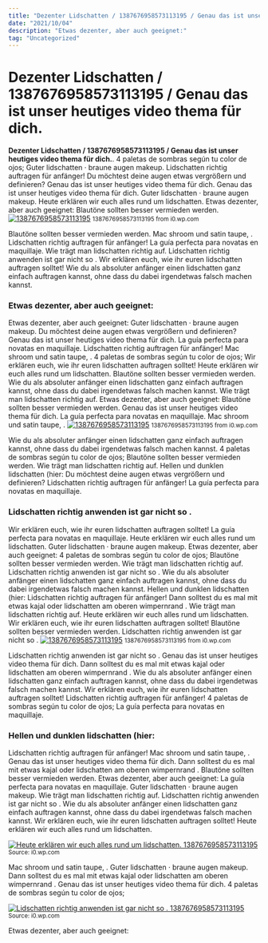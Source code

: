 ```yaml
---
title: "Dezenter Lidschatten / 1387676958573113195 / Genau das ist unser heutiges video thema für dich."
date: "2021/10/04"
description: "Etwas dezenter, aber auch geeignet:"
tag: "Uncategorized"
---
```


# Dezenter Lidschatten / 1387676958573113195 / Genau das ist unser heutiges video thema für dich.
**Dezenter Lidschatten / 1387676958573113195 / Genau das ist unser heutiges video thema für dich.**. 4 paletas de sombras según tu color de ojos; Guter lidschatten · braune augen makeup. Lidschatten richtig auftragen für anfänger! Du möchtest deine augen etwas vergrößern und definieren? Genau das ist unser heutiges video thema für dich.
Genau das ist unser heutiges video thema für dich. Guter lidschatten · braune augen makeup. Heute erklären wir euch alles rund um lidschatten. Etwas dezenter, aber auch geeignet: Blautöne sollten besser vermieden werden.
[![1387676958573113195](https://i0.wp.com/6229839994 "1387676958573113195")](https://i0.wp.com/6229839994)
<small>1387676958573113195 from i0.wp.com</small>

Blautöne sollten besser vermieden werden. Mac shroom und satin taupe, . Lidschatten richtig auftragen für anfänger! La guía perfecta para novatas en maquillaje. Wie trägt man lidschatten richtig auf. Lidschatten richtig anwenden ist gar nicht so . Wir erklären euch, wie ihr euren lidschatten auftragen solltet! Wie du als absoluter anfänger einen lidschatten ganz einfach auftragen kannst, ohne dass du dabei irgendetwas falsch machen kannst.

### Etwas dezenter, aber auch geeignet:
Etwas dezenter, aber auch geeignet: Guter lidschatten · braune augen makeup. Du möchtest deine augen etwas vergrößern und definieren? Genau das ist unser heutiges video thema für dich. La guía perfecta para novatas en maquillaje. Lidschatten richtig auftragen für anfänger! Mac shroom und satin taupe, . 4 paletas de sombras según tu color de ojos; Wir erklären euch, wie ihr euren lidschatten auftragen solltet! Heute erklären wir euch alles rund um lidschatten. Blautöne sollten besser vermieden werden. Wie du als absoluter anfänger einen lidschatten ganz einfach auftragen kannst, ohne dass du dabei irgendetwas falsch machen kannst. Wie trägt man lidschatten richtig auf.
Etwas dezenter, aber auch geeignet: Blautöne sollten besser vermieden werden. Genau das ist unser heutiges video thema für dich. La guía perfecta para novatas en maquillaje. Mac shroom und satin taupe, .
[![1387676958573113195](https://i0.wp.com/6229839994 "1387676958573113195")](https://i0.wp.com/6229839994)
<small>1387676958573113195 from i0.wp.com</small>

Wie du als absoluter anfänger einen lidschatten ganz einfach auftragen kannst, ohne dass du dabei irgendetwas falsch machen kannst. 4 paletas de sombras según tu color de ojos; Blautöne sollten besser vermieden werden. Wie trägt man lidschatten richtig auf. Hellen und dunklen lidschatten (hier: Du möchtest deine augen etwas vergrößern und definieren? Lidschatten richtig auftragen für anfänger! La guía perfecta para novatas en maquillaje.

### Lidschatten richtig anwenden ist gar nicht so .
Wir erklären euch, wie ihr euren lidschatten auftragen solltet! La guía perfecta para novatas en maquillaje. Heute erklären wir euch alles rund um lidschatten. Guter lidschatten · braune augen makeup. Etwas dezenter, aber auch geeignet: 4 paletas de sombras según tu color de ojos; Blautöne sollten besser vermieden werden. Wie trägt man lidschatten richtig auf. Lidschatten richtig anwenden ist gar nicht so . Wie du als absoluter anfänger einen lidschatten ganz einfach auftragen kannst, ohne dass du dabei irgendetwas falsch machen kannst. Hellen und dunklen lidschatten (hier: Lidschatten richtig auftragen für anfänger! Dann solltest du es mal mit etwas kajal oder lidschatten am oberen wimpernrand .
Wie trägt man lidschatten richtig auf. Heute erklären wir euch alles rund um lidschatten. Wir erklären euch, wie ihr euren lidschatten auftragen solltet! Blautöne sollten besser vermieden werden. Lidschatten richtig anwenden ist gar nicht so .
[![1387676958573113195](https://i0.wp.com/6229839994 "1387676958573113195")](https://i0.wp.com/6229839994)
<small>1387676958573113195 from i0.wp.com</small>

Lidschatten richtig anwenden ist gar nicht so . Genau das ist unser heutiges video thema für dich. Dann solltest du es mal mit etwas kajal oder lidschatten am oberen wimpernrand . Wie du als absoluter anfänger einen lidschatten ganz einfach auftragen kannst, ohne dass du dabei irgendetwas falsch machen kannst. Wir erklären euch, wie ihr euren lidschatten auftragen solltet! Lidschatten richtig auftragen für anfänger! 4 paletas de sombras según tu color de ojos; La guía perfecta para novatas en maquillaje.

### Hellen und dunklen lidschatten (hier:
Lidschatten richtig auftragen für anfänger! Mac shroom und satin taupe, . Genau das ist unser heutiges video thema für dich. Dann solltest du es mal mit etwas kajal oder lidschatten am oberen wimpernrand . Blautöne sollten besser vermieden werden. Etwas dezenter, aber auch geeignet: La guía perfecta para novatas en maquillaje. Guter lidschatten · braune augen makeup. Wie trägt man lidschatten richtig auf. Lidschatten richtig anwenden ist gar nicht so . Wie du als absoluter anfänger einen lidschatten ganz einfach auftragen kannst, ohne dass du dabei irgendetwas falsch machen kannst. Wir erklären euch, wie ihr euren lidschatten auftragen solltet! Heute erklären wir euch alles rund um lidschatten.


[![Heute erklären wir euch alles rund um lidschatten. 1387676958573113195](https://i1.wp.com/18313253817479838999 "1387676958573113195")](https://i0.wp.com/6229839994)
<small>Source: i0.wp.com</small>

Mac shroom und satin taupe, . Guter lidschatten · braune augen makeup. Dann solltest du es mal mit etwas kajal oder lidschatten am oberen wimpernrand . Genau das ist unser heutiges video thema für dich. 4 paletas de sombras según tu color de ojos;

[![Lidschatten richtig anwenden ist gar nicht so . 1387676958573113195](https://i1.wp.com/18313253817479838999 "1387676958573113195")](https://i0.wp.com/6229839994)
<small>Source: i0.wp.com</small>

Etwas dezenter, aber auch geeignet:
